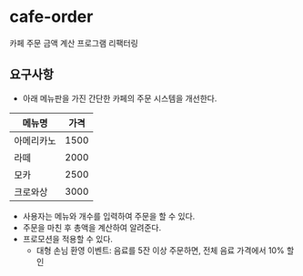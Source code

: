 # cafe-order

카페 주문 금액 계산 프로그램 리팩터링

## 요구사항
- 아래 메뉴판을 가진 간단한 카페의 주문 시스템을 개선한다.

| 메뉴명   | 가격  |
|-------|-------|
| 아메리카노 | 1500  |
| 라떼    | 2000  |
| 모카    | 2500  |
| 크로와상  | 3000  |

- 사용자는 메뉴와 개수를 입력하여 주문을 할 수 있다.
- 주문을 마친 후 총액을 계산하여 알려준다.
- 프로모션을 적용할 수 있다.
  - 대형 손님 환영 이벤트: 음료를 5잔 이상 주문하면, 전체 음료 가격에서 10% 할인
